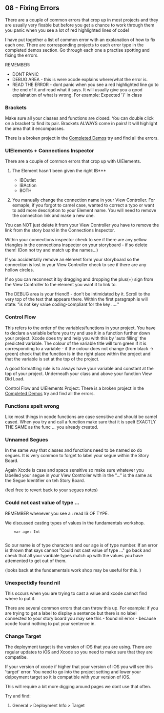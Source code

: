 ## 08 - Fixing Errors

There are a couple of common errors that crop up in most projects and they are usually very fixable but before you get a chance to work through them you panic when you see a lot of red highlighted lines of code! 

I have put together a list of common error with an explanation of how to fix each one. There are corresponding projects to each error type in the completed demos section. Go through each one a practise spotting and fixing the errors. 

REMEMBER: 

* DONT PANIC
* DEBUG AREA - this is were xcode explains where/what the error is. 
* READ THE ERROR - dont panic when you see a red highlighted line go to the end of it and read what it says. It will usually give you a good explaination of what is wrong. For example: Expected '}' in class 


### Brackets 
Make sure all your classes and functions are closed. You can double click on a bracket to find its pair. Brackets ALWAYS come in pairs! It will highlight the area that it encompasses. 

There is a broken project in the [Completed Demos](https://github.com/KyleGoslan/Digital-Media-Design/blob/master/02-Fundamentals/Functions.md) try and find all the errors. 

### UIElements + Connections Inspector

There are a couple of common errors that crop up with UIElements. 

1. The Element hasn't been given the right IB*** 
    * IBOutlet 
    * IBAction 
    * BOTH 
    
2. You manually change the connection name in your View Controller. For exmaple, if you forgot to camel case, wanted to correct a typo or want to add more description to your Element name. You will need to remove the connection link and make a new one. 

You can NOT just delete it from your View Controller you have to remove the link from the story board in the Connections Inspector. 

Within your connections inspector check to see if there are any yellow triangles in the connections inspector on your storyboard - if so delete them! (Don not try and match up the names...)

If you accidentally remove an element form your storyboard so the connection is lost in your View Controller check to see if there are any hollow circles. 

If so you can reconnect it by dragging and dropping the plus(+) sign from the View Controller to the element you want it to link to.  

The DEBUG area is your friend!! - don't be intimidated by it. Scroll to the very top of the text that appears there. Within the first paragraph is will state: "is not key value coding-compliant for the key ....." 

### Control Flow
This refers to the order of the variables/functions in your project. You have to declare a variable before you try and use it in a function further down your project. Xcode does try and help you with this by 'auto filling' the predicted variable. The colour of the variable title will turn green if it is corresponding to a variable - if the colour does not change (from black -> green) check that the function is in the right place within the project and that the variable is set at the top of the project. 

A good formatting rule is to always have your variable and constant at the top of your project. Underneath your class and above your function View Did Load. 

Control Flow and UIElements Project:
There is a broken project in the [Completed Demos](https://github.com/KyleGoslan/Digital-Media-Design/blob/master/02-Fundamentals/Functions.md) try and find all the errors. 

### Functions spelt wrong
Like most things in xcode functions are case sensitive and should be camel cased. When you try and call a function make sure that it is spelt EXACTLY THE SAME as the func ... you already created. 

### Unnamed Segues
In the same way that classes and functions need to be named so do segues. It is very common to forget to label your segue within the Story Board. 

Again Xcode is case and space sensitive so make sure whatever you labelled your segue in your View Controller with in the "..." is the same as the Segue Identifier on teh Story Board. 

(feel free to revert back to your segues notes)

### Could not cast value of type ...

REMEMBER whenever you see a : read IS OF TYPE. 

We discussed casting types of values in the fundamentals workshop. 

``` var name: String
    var age: Int 
    
```
 
So our name is of type characters and our age is of type number. If an error is thrown that says cannot "Could not cast value of type ..." go back and check that all your varibale types match up with the values you have attemented to get out of them. 

(looks back at the fundamentals work shop may be useful for this. )

### Unexpectidly found nil 
This occurs when you are trying to cast a value and xcode cannot find where to put it. 

There are several common errors that can throw this up. For example: if you are trying to get a label to display a sentence but there is no label connected to your story board you may see this - found nil error - because xcode found nothing to put your sentence in. 


### Change Target
The deployment target is the version of iOS that you are using. There are regular updates to iOS and Xcode so you need to make sure that they are compatibe. 

If your version of xcode if higher that your version of iOS you will see this 'target' error. You need to go into the project setting and lower your delpoyment target so it is compatible with your version of iOS. 

This will require a bit more digging around pages we dont use that often. 

Try and find:  
1. General > Deployment Info > Target


<!--
### Libraries
Have you included (imported) all the libraries you intend on using (hint: using location you'll need a MapKit)

-->